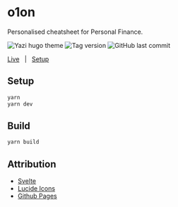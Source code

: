 # o1on

Personalised cheatsheet for Personal Finance.

![Yazi hugo theme](https://img.shields.io/github/license/ahampriyanshu/o1on)
![Tag version](https://img.shields.io/github/v/tag/ahampriyanshu/o1on)
![GitHub last commit](https://img.shields.io/github/last-commit/ahampriyanshu/o1on/main)

[Live](https://o1on.com) &nbsp; | &nbsp; [Setup](./##Usage)

## Setup

```bash
yarn
yarn dev
```

## Build

```bash
yarn build
```

## Attribution

- [Svelte](https://svelte.dev/)
- [Lucide Icons](https://lucide.dev/)
- [Github Pages](https://pages.github.com/)
